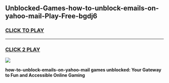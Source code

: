 
## Unblocked-Games-how-to-unblock-emails-on-yahoo-mail-Play-Free-bgdj6
<h3>
<a href="https://premium76.site?title=how-to-unblock-emails-on-yahoo-mail&ref=12A">CLICK TO PLAY</a></h3>
<hr>

<h3>
<a href="https://premium76.site?title=how-to-unblock-emails-on-yahoo-mail&ref=12A">CLICK 2 PLAY</a>
  
</h3>

<a href="https://premium76.site?title=how-to-unblock-emails-on-yahoo-mail&ref=12A"><img src="https://clearcache.store/games.png"></a>


**how-to-unblock-emails-on-yahoo-mail games unblocked: Your Gateway to Fun and Accessible Online Gaming**

